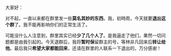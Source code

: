 大家好：

对不起，一直以来都在群里发一些**莫名其妙的东西**。我，初時雨，今天就要**退出这个群**了。我不能再影响你们的正常生活了。

可能没什么人注意到，群里其实已经**少了几个人了**。是我逼走了他们，果然一切问题都是由我引起的。今天退群后，我将**暂时保**留群主的号，等林非凡回来后**转让给他**。最后我只**希望大家都能回来**，还请在群里的人联系一下退出的，万分感谢！